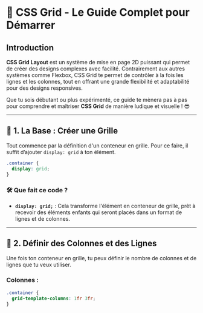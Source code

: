 # 🎉 CSS Grid - Le Guide Complet pour Démarrer

## Introduction

**CSS Grid Layout** est un système de mise en page 2D puissant qui permet de créer des designs complexes avec facilité. Contrairement aux autres systèmes comme Flexbox, CSS Grid te permet de contrôler à la fois les lignes et les colonnes, tout en offrant une grande flexibilité et adaptabilité pour des designs responsives.

Que tu sois débutant ou plus expérimenté, ce guide te mènera pas à pas pour comprendre et maîtriser **CSS Grid** de manière ludique et visuelle ! 😎

---

## 🧱 1. La Base : Créer une Grille

Tout commence par la définition d'un conteneur en grille. Pour ce faire, il suffit d’ajouter `display: grid` à ton élément.

```css
.container {
  display: grid;
}
```

### 🛠️ Que fait ce code ?

- **`display: grid;`** : Cela transforme l'élément en conteneur de grille, prêt à recevoir des éléments enfants qui seront placés dans un format de lignes et de colonnes.

---

## 📏 2. Définir des Colonnes et des Lignes

Une fois ton conteneur en grille, tu peux définir le nombre de colonnes et de lignes que tu veux utiliser.

### Colonnes :

```css
.container {
  grid-template-columns: 1fr 3fr;
}
```
